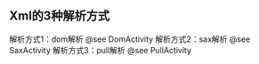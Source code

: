 <h2>Xml的3种解析方式</h2>
解析方式1：dom解析
@see DomActivity
解析方式2：sax解析
@see SaxActivity
解析方式3：pull解析
@see PullActivity